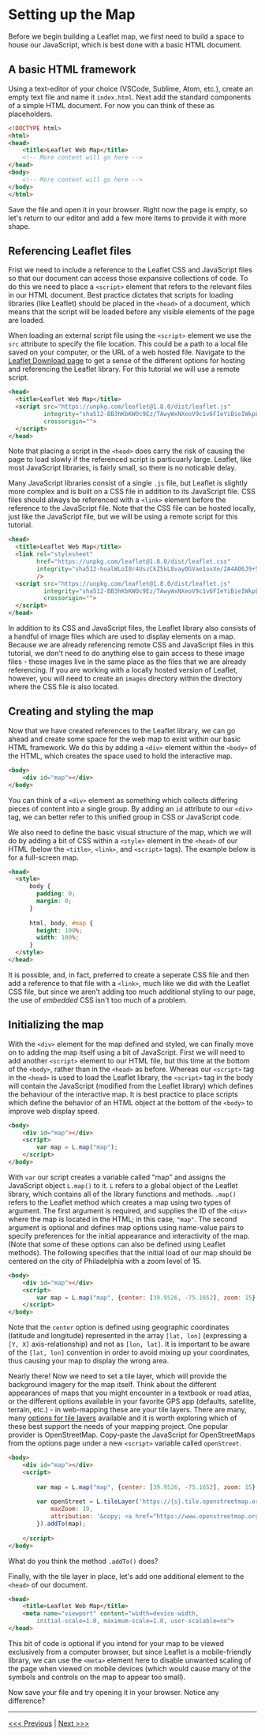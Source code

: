 # Setting up the Map

Before we begin building a Leaflet map, we first need to build a space to house our JavaScript, which is best done with a basic HTML document.

## A basic HTML framework

Using a text-editor of your choice (VSCode, Sublime, Atom, etc.), create an empty text file and name it ```index.html```. Next add the standard components of a simple HTML document. For now you can think of these as placeholders.

```html
<!DOCTYPE html>
<html>
<head>
    <title>Leaflet Web Map</title>
    <!-- More content will go here -->
</head>
<body>
    <!-- More content will go here -->
</body>
</html>
```

Save the file and open it in your browser. Right now the page is empty, so let's return to our editor and add a few more items to provide it with more shape.

## Referencing Leaflet files

Frist we need to include a reference to the Leaflet CSS and JavaScript files so that our document can access those expansive collections of code. To do this we need to place a ```<script>``` element that refers to the relevant files in our HTML document. Best practice dictates that scripts for loading libraries (like Leaflet) should be placed in the ```<head>``` of a document, which means that the script will be loaded before any visible elements of the page are loaded.

When loading an external script file using the ```<script>``` element we use the ```src``` attribute to specify the file location. This could be a path to a local file saved on your computer, or the URL of a web hosted file. Navigate to the [Leaflet Download page](https://leafletjs.com/download.html) to get a sense of the different options for hosting and referencing the Leaflet library. For this tutorial we will use a remote script. 

```html
<head>
  <title>Leaflet Web Map</title>
  <script src="https://unpkg.com/leaflet@1.8.0/dist/leaflet.js" 
          integrity="sha512-BB3hKbKWOc9Ez/TAwyWxNXeoV9c1v6FIeYiBieIWkpLjauysF18NzgR1MBNBXf8/KABdlkX68nAhlwcDFLGPCQ==" 
          crossorigin="">
  </script>
</head>
```

Note that placing a script in the ```<head>``` does carry the risk of causing the page to load slowly if the referenced script is particuarly large. Leaflet, like most JavaScript libraries, is fairly small, so there is no noticable delay.

Many JavaScript libraries consist of a single ```.js``` file, but Leaflet is slightly more complex and is built on a CSS file in addition to its JavaScript file. CSS files should always be referenced with a ```<link>``` element before the reference to the JavaScript file. Note that the CSS file can be hosted locally, just like the JavaScript file, but we will be using a remote script for this tutorial.


```html
<head>
  <title>Leaflet Web Map</title>
  <link rel="stylesheet" 
        href="https://unpkg.com/leaflet@1.8.0/dist/leaflet.css" 
        integrity="sha512-hoalWLoI8r4UszCkZ5kL8vayOGVae1oxXe/2A4AO6J9+580uKHDO3JdHb7NzwwzK5xr/Fs0W40kiNHxM9vyTtQ==" crossorigin="" 
        />
  <script src="https://unpkg.com/leaflet@1.8.0/dist/leaflet.js" 
          integrity="sha512-BB3hKbKWOc9Ez/TAwyWxNXeoV9c1v6FIeYiBieIWkpLjauysF18NzgR1MBNBXf8/KABdlkX68nAhlwcDFLGPCQ==" 
          crossorigin="">
  </script>
</head>
```

In addition to its CSS and JavaScript files, the Leaflet library also consists of a handful of image files which are used to display elements on a map. Because we are already referencing remote CSS and JavaScript files in this tutorial, we don't need to do anything else to gain access to these image files - these images live in the same place as the files that we are already referencing. If you are working with a locally hosted version of Leaflet, however, you will need to create an ```images``` directory within the directory where the CSS file is also located.

## Creating and styling the map

Now that we have created references to the Leaflet library, we can go ahead and create some space for the web map to exist within our basic HTML framework. We do this by adding a ```<div>``` element within the ```<body>``` of the HTML, which creates the space used to hold the interactive map. 

```html
<body>
    <div id="map"></div>
</body>
```

You can think of a ```<div>``` element as something which collects differing pieces of content into a single group. By adding an ```id``` attribute to our ```<div>``` tag, we can better refer to this unified group in CSS or JavaScript code. 

We also need to define the basic visual structure of the map, which we will do by adding a bit of CSS within a ```<style>``` element in the ```<head>``` of our HTML (below the ```<title>```, ```<link>```, and ```<script>``` tags). The example below is for a full-screen map.

```html
<head>
  <style>
      body {
        padding: 0;
        margin: 0;
      }
      
      html, body, #map {
        height: 100%;
        width: 100%;
      }
  </style>
</head>
```

It is possible, and, in fact, preferred to create a seperate CSS file and then add a reference to that file with a ```<link>```, much like we did with the Leaflet CSS file, but since we aren't adding too much additional styling to our page, the use of *embedded* CSS isn't too much of a problem.

## Initializing the map

With the ```<div>``` element for the map defined and styled, we can finally move on to adding the map itself using a bit of JavaScript. First we will need to add another ```<script>``` element to our HTML file, but this time at the bottom of the ```<body>```, rather than in the ```<head>``` as before. Whereas our ```<script>``` tag in the ```<head>``` is used to load the Leaflet library, the ```<script>``` tag in the body will contain the JavaScript (modified from the Leaflet library) which defines the behaviour of the interactive map. It is best practice to place scripts which define the behavior of an HTML object at the bottom of the ```<body>``` to improve web display speed.

```html
<body>
    <div id="map"></div>
    <script>
        var map = L.map("map");
    </script>
</body>
```

With ```var``` our script creates a variable called "map" and assigns the JavaScript object ```L.map()``` to it. ```L``` refers to a global object of the Leaflet library, which contains all of the library functions and methods. ```.map()``` refers to the Leaflet method which creates a map using two types of argument. The first argument is required, and supplies the ID of the ```<div>``` where the map is located in the HTML; in this case, ```"map"```. The second argument is optional and defines map options using name-value pairs to specify preferences for the initial appearance and interactivity of the map.  (Note that some of these options can also be defined using Leaflet methods). The following specifies that the initial load of our map should be centered on the city of Philadelphia with a zoom level of 15. 

```html
<body>
    <div id="map"></div>
    <script>
        var map = L.map("map", {center: [39.9526, -75.1652], zoom: 15});
    </script>
</body>
```

Note that the ```center``` option is defined using geographic coordinates (latitude and longitude) represented in the array ```[lat, lon]``` (expressing a ```[Y, X]``` axis-relationship) and not as ```[lon, lat]```.  It is important to be aware of the ```[lat, lon]``` convention in order to avoid mixing up your coordinates, thus causing your map to display the wrong area.

Nearly there! Now we need to set a tile layer, which will provide the background imagery for the map itself. Think about the different appearances of  maps that you might encounter in a textbook or road atlas, or the different options available in your favorite GPS app (defaults, satellite, terrain, etc.) - in web-mapping these are your tile layers. There are many, many [options for tile layers](https://leaflet-extras.github.io/leaflet-providers/preview/index.html) available and it is worth exploring which of these best support the needs of your mapping project. One popular provider is OpenStreetMap. Copy-paste the JavaScript for OpenStreetMaps from the options page under a new ```<script>``` variable called ```openStreet```.

```html
<body>
    <div id="map"></div>
    <script>
        
        var map = L.map("map", {center: [39.9526, -75.1652], zoom: 15});
        
        var openStreet = L.tileLayer('https://{s}.tile.openstreetmap.org/{z}/{x}/{y}.png', {
            maxZoom: 19,
            attribution: '&copy; <a href="https://www.openstreetmap.org/copyright">OpenStreetMap</a> contributors'
        }).addTo(map);
        
    </script>
</body>
```

What do you think the method ```.addTo()``` does?

Finally, with the tile layer in place, let's add one additional element to the ```<head>``` of our document. 

```html
<head>
    <title>Leaflet Web Map</title>
    <meta name="viewport" content="width=device-width, 
        initial-scale=1.0, maximum-scale=1.0, user-scalable=no">
</head>
```

This bit of code is optional if you intend for your map to be viewed exclusively from a computer browser, but since Leaflet is a mobile-friendly library, we can use the ```<meta>``` element here to disable unwanted scaling of the page when viewed on mobile devices (which would cause many of the symbols and controls on the map to appear too small).

Now save your file and try opening it in your browser. Notice any difference?

---

[<<< Previous](01-leaflet.md) | [Next >>>]()
